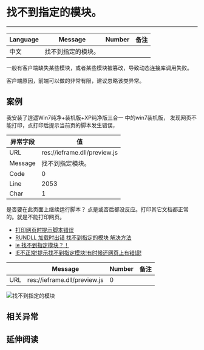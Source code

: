 
# 找不到指定的模块。

----


| Language | Message            | Number | 备注 |
|----------|--------------------|--------|------|
| 中文     | 找不到指定的模块。 |        |      |

一般有客户端缺失某些模块，或者某些模块被篡改，导致动态连接库调用失败。

客户端原因，前端可以做的非常有限，建议忽略该类异常。

## 案例

我安装了逍遥Win7纯净+装机版+XP纯净版三合一 中的win7装机版，
发现网页不能打印，点打印后提示当前页的脚本发生错误，

| 异常字段 | 值                           |
|----------|------------------------------|
| URL      | res://ieframe.dll/preview.js |
| Message  | 找不到指定模块。             |
| Code     | 0                            |
| Line     | 2053                         |
| Char     | 1                            |

是否要在此页面上继续运行脚本？ 点是或否后都没反应。打印其它文档都正常的。就是不能打印网页。

* [打印网页时提示脚本错误](http://www.xiaozhonghe.com/read.php?tid=9672)
* [RUNDLL 加载时出错 找不到指定的模块 解决方法](http://hi.baidu.com/bdwy520/item/648cc3249839f58c9d63d1e6)
* [ie 找不到指定模块？！](http://zhidao.baidu.com/question/24299200.html)
* [IE不正常!提示找不到指定模块!有时候还网页上有错误!](http://zhidao.baidu.com/question/27176300.html)

|     | Message                      | Number | 备注 |
|-----|------------------------------|--------|------|
| URL | res://ieframe.dll/preview.js | 0      |      |

![找不到指定的模块](../images/the-specified-module-could-not-be-found.jpg)

## 相关异常


## 延伸阅读
